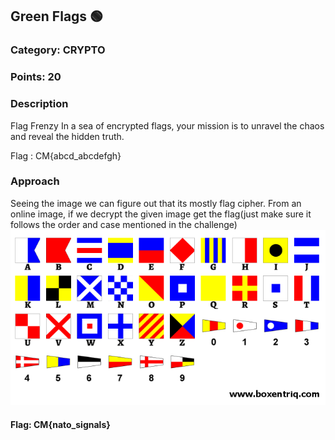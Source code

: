 ## Green Flags 🟢
### Category: CRYPTO
### Points: 20
### Description
Flag Frenzy In a sea of encrypted flags, your mission is to unravel the chaos and reveal the hidden truth.

Flag : CM{abcd_abcdefgh}


### Approach
Seeing the image we can figure out that its mostly flag cipher. From an online image, if we decrypt the given image get the flag(just make sure it follows the order and case mentioned in the challenge)
![alt text](image.png)

#### Flag: CM{nato_signals}




